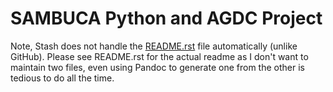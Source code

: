 SAMBUCA Python and AGDC Project
===============================
Note, Stash does not handle the [README.rst](browse/README.rst) file automatically (unlike GitHub).
Please see README.rst for the actual readme as I don't want to maintain two
files, even using Pandoc to generate one from the other is tedious to do all the
time.
